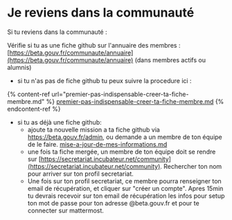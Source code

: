 # Je reviens dans la communauté

Si tu reviens dans la communauté :&#x20;

Vérifie si tu as une fiche github sur l'annuaire des membres : [https://beta.gouv.fr/communaute/annuaire](https://beta.gouv.fr/communaute/annuaire) (dans membres actifs ou alumnis)

* si tu n'as pas de fiche github tu peux suivre la procedure ici :&#x20;

{% content-ref url="premier-pas-indispensable-creer-ta-fiche-membre.md" %}
[premier-pas-indispensable-creer-ta-fiche-membre.md](premier-pas-indispensable-creer-ta-fiche-membre.md)
{% endcontent-ref %}

* si tu as déjà une fiche github:&#x20;
  * ajoute ta nouvelle mission a ta fiche github via https://beta.gouv.fr/admin, ou demande a un membre de ton équipe de le faire. [mise-a-jour-de-mes-informations.md](../jutilise-les-outils-de-la-communaute/outils/mise-a-jour-de-mes-informations.md "mention")
  * une fois ta fiche mergée, un membre de ton équipe doit se rendre sur [https://secretariat.incubateur.net/community](https://secretariat.incubateur.net/community). Rechercher ton nom pour arriver sur ton profil secretariat.
  * Une fois sur ton profil secretariat, ce membre pourra renseigner ton email de récupération, et cliquer sur "créer un compte". Apres 15min tu devrais recevoir sur ton email de récupération les infos pour setup ton mot de passe pour ton adresse @beta.gouv.fr et pour te connecter sur mattermost.
